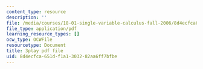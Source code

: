 ```yaml
---
content_type: resource
description: ''
file: /media/courses/18-01-single-variable-calculus-fall-2006/8d4ecfca651df1a1303282aa6ff7bfbe_Pd2xP5zDsRw.pdf
file_type: application/pdf
learning_resource_types: []
ocw_type: OCWFile
resourcetype: Document
title: 3play pdf file
uid: 8d4ecfca-651d-f1a1-3032-82aa6ff7bfbe
---
```

